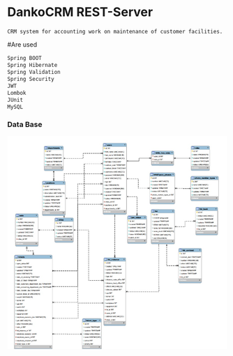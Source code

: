 # DankoCRM REST-Server

```
CRM system for accounting work on maintenance of customer facilities.
```

#Are used
```
Spring BOOT
Spring Hibernate
Spring Validation
Spring Security 
JWT
Lombok
JUnit
MySQL
```

### Data Base
![](images/DataBase.jpg)